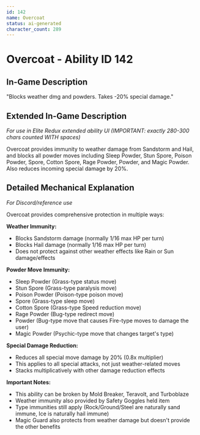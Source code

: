 ```yaml
---
id: 142
name: Overcoat
status: ai-generated
character_count: 289
---
```


# Overcoat - Ability ID 142

## In-Game Description
"Blocks weather dmg and powders. Takes -20% special damage."

## Extended In-Game Description
*For use in Elite Redux extended ability UI (IMPORTANT: exactly 280-300 chars counted WITH spaces)*

Overcoat provides immunity to weather damage from Sandstorm and Hail, and blocks all powder moves including Sleep Powder, Stun Spore, Poison Powder, Spore, Cotton Spore, Rage Powder, Powder, and Magic Powder. Also reduces incoming special damage by 20%.

## Detailed Mechanical Explanation
*For Discord/reference use*

Overcoat provides comprehensive protection in multiple ways:

**Weather Immunity:**
- Blocks Sandstorm damage (normally 1/16 max HP per turn)
- Blocks Hail damage (normally 1/16 max HP per turn)
- Does not protect against other weather effects like Rain or Sun damage/effects

**Powder Move Immunity:**
- Sleep Powder (Grass-type status move)
- Stun Spore (Grass-type paralysis move)
- Poison Powder (Poison-type poison move)
- Spore (Grass-type sleep move)
- Cotton Spore (Grass-type Speed reduction move)
- Rage Powder (Bug-type redirect move)
- Powder (Bug-type move that causes Fire-type moves to damage the user)
- Magic Powder (Psychic-type move that changes target's type)

**Special Damage Reduction:**
- Reduces all special move damage by 20% (0.8x multiplier)
- This applies to all special attacks, not just weather-related moves
- Stacks multiplicatively with other damage reduction effects

**Important Notes:**
- This ability can be broken by Mold Breaker, Teravolt, and Turboblaze
- Weather immunity also provided by Safety Goggles held item
- Type immunities still apply (Rock/Ground/Steel are naturally sand immune, Ice is naturally hail immune)
- Magic Guard also protects from weather damage but doesn't provide the other benefits